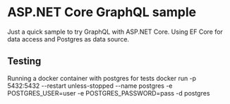 # ASP.NET Core GraphQL sample

Just a quick sample to try GraphQL with ASP.NET Core.
Using EF Core for data access and Postgres as data source.

## Testing

Running a docker container with postgres for tests
docker run -p 5432:5432 --restart unless-stopped --name postgres -e POSTGRES_USER=user -e POSTGRES_PASSWORD=pass -d postgres